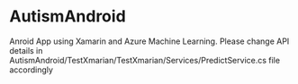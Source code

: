 # AutismAndroid


Anroid App using Xamarin and Azure Machine Learning. Please change API details in  AutismAndroid/TestXmarian/TestXmarian/Services/PredictService.cs file accordingly
